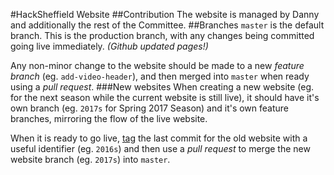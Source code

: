 #HackSheffield Website
##Contribution
The website is managed by Danny and additionally the rest of the Committee.
##Branches
`master` is the default branch. This is the production branch, with any changes being committed going live immediately. _(Github updated pages!)_

Any non-minor change to the website should be made to a new _feature branch_ (eg. `add-video-header`), and then merged into `master` when ready using a _pull request_.
###New websites
When creating a new website (eg. for the next season while the current website is still live), it should have it's own branch (eg. `2017s` for Spring 2017 Season) and it's own feature branches, mirroring the flow of the live website.

When it is ready to go live, [tag](https://git-scm.com/book/en/v2/Git-Basics-Tagging) the last commit for the old website with a useful identifier (eg. `2016s`) and then use a _pull request_ to merge the new website branch (eg. `2017s`) into `master`.

